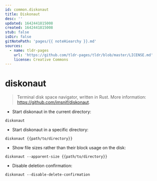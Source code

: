 ```yaml
---
id: common.diskonaut
title: Diskonaut
desc: ''
updated: 1642441815008
created: 1642441815008
stub: false
isDir: false
gitNotePath: 'pages/{{ noteHiearchy }}.md'
sources:
  - name: tldr-pages
    url: 'https://github.com/tldr-pages/tldr/blob/master/LICENSE.md'
    license: Creative Commons
---
```

# diskonaut

> Terminal disk space navigator, written in Rust.
> More information: <https://github.com/imsnif/diskonaut>.

- Start diskonaut in the current directory:

`diskonaut`

- Start diskonaut in a specific directory:

`diskonaut {{path/to/directory}}`

- Show file sizes rather than their block usage on the disk:

`diskonaut --apparent-size {{path/to/directory}}`

- Disable deletion confirmation:

`diskonaut --disable-delete-confirmation`

